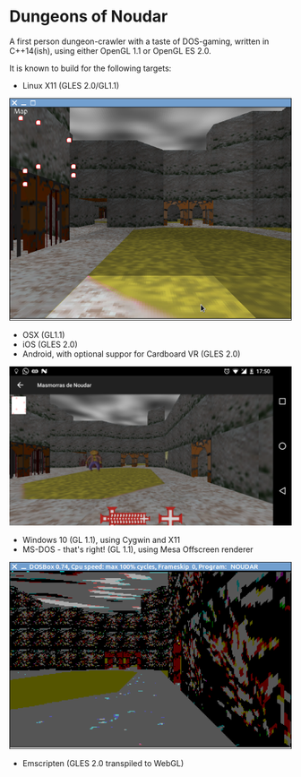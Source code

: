 # Dungeons of Noudar
A first person dungeon-crawler with a taste of DOS-gaming, written in C++14(ish), using either OpenGL 1.1 or OpenGL ES 2.0.

It is known to build for the following targets:
- Linux X11 (GLES 2.0/GL1.1)

![ ](/screenshot_x11.png?raw=true)

- OSX (GL1.1)
- iOS (GLES 2.0)
- Android, with optional suppor for Cardboard VR (GLES 2.0)

![ ](/screenshot_android.png?raw=true)

- Windows 10 (GL 1.1), using Cygwin and X11
- MS-DOS - that's right! (GL 1.1), using Mesa Offscreen renderer

![ ](/screenshot_dos.png?raw=true)

- Emscripten (GLES 2.0 transpiled to WebGL)



